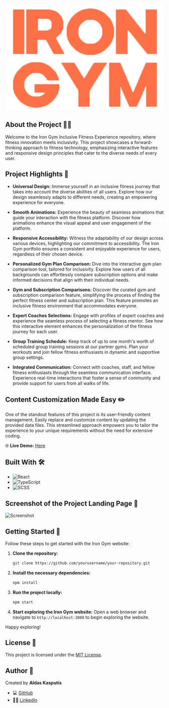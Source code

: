 <div align="center">
    <img src="public/logo.png" alt="Logo">
</div>

## About the Project 🏋️‍♂️

Welcome to the Iron Gym Inclusive Fitness Experience repository, where fitness innovation meets inclusivity. This project showcases a forward-thinking approach to fitness technology, emphasizing interactive features and responsive design principles that cater to the diverse needs of every user.

## Project Highlights 🌟

- **Universal Design:** Immerse yourself in an inclusive fitness journey that takes into account the diverse abilities of all users. Explore how our design seamlessly adapts to different needs, creating an empowering experience for everyone.

- **Smooth Animations:** Experience the beauty of seamless animations that guide your interaction with the fitness platform. Discover how animations enhance the visual appeal and user engagement of the platform.

- **Responsive Accessibility:** Witness the adaptability of our design across various devices, highlighting our commitment to accessibility. The Iron Gym portfolio ensures a consistent and enjoyable experience for users, regardless of their chosen device.

- **Personalized Gym Plan Comparison:** Dive into the interactive gym plan comparison tool, tailored for inclusivity. Explore how users of all backgrounds can effortlessly compare subscription options and make informed decisions that align with their individual needs.

- **Gym and Subscription Comparisons:** Discover the curated gym and subscription comparison feature, simplifying the process of finding the perfect fitness center and subscription plan. This feature promotes an inclusive fitness environment that accommodates everyone.

- **Expert Coaches Selections:** Engage with profiles of expert coaches and experience the seamless process of selecting a fitness mentor. See how this interactive element enhances the personalization of the fitness journey for each user.

- **Group Training Schedule:** Keep track of up to one month's worth of scheduled group training sessions at our partner gyms. Plan your workouts and join fellow fitness enthusiasts in dynamic and supportive group settings.

- **Integrated Communication:** Connect with coaches, staff, and fellow fitness enthusiasts through the seamless communication interface. Experience real-time interactions that foster a sense of community and provide support for users from all walks of life.

## Content Customization Made Easy ✏️

One of the standout features of this project is its user-friendly content management. Easily replace and customize content by updating the provided data files. This streamlined approach empowers you to tailor the experience to your unique requirements without the need for extensive coding.

🌐 **Live Demo:** [Here](https://gym-flax.vercel.app/)

## Built With 🛠️

- ![React](https://img.shields.io/badge/React-000000?style=flat-square&logo=react)
- ![TypeScript](https://img.shields.io/badge/TypeScript-007ACC?style=flat-square&logo=typescript)
- ![SCSS](https://img.shields.io/badge/SCSS-CC6699?style=flat-square&logo=sass)

## Screenshot of the Project Landing Page 📸

![Screenshot](public/landing.png)

## Getting Started 🚀

Follow these steps to get started with the Iron Gym website:

1. **Clone the repository:**
    ```sh
    git clone https://github.com/yourusername/your-repository.git
    ```

2. **Install the necessary dependencies:**
    ```sh
    npm install
    ```

3. **Run the project locally:**
    ```sh
    npm start
    ```

4. **Start exploring the Iron Gym website:**
   Open a web browser and navigate to `http://localhost:3000` to begin exploring the website.

Happy exploring!

## License 📜

This project is licensed under the [MIT License](https://opensource.org/licenses/MIT).

## Author 👤

Created by **Aldas Kasputis**
- 💻 [GitHub](https://github.com/aldask)
- 👨‍💼 [LinkedIn](https://www.linkedin.com/in/aldas-k-2ab99b1b4)
